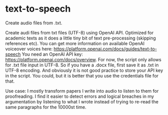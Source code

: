 # text-to-speech
Create audio files from .txt.

Create audi files from txt files (UTF-8) using OpenAI API. Optimized for academic texts as it does a little tiny bit of text pre-processing (skipping references etc). You can get more information on available OpenAI voiceover voices here: https://platform.openai.com/docs/guides/text-to-speech You need an OpenAI API key: https://platform.openai.com/docs/overview.
For now, the script only allows for .txt file input in UTF-8. So if you have a .docx file, first save it as .txt in UTF-8 encoding. And obviously it is not good practice to store your API key in the script. You could, but it is better that you use the credentials file for that.

Use case: I mostly transform papers I write into audio to listen to them for proofreading. I find it easier to detect errors and logical breaches in my argumentation by listening to what I wrote instead of trying to re-read the same paragraphs for the 10000st time.
